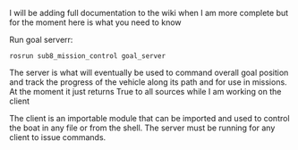 I will be adding full documentation to the wiki when I am more complete but for the moment here is what you need to know

Run goal serverr:

    rosrun sub8_mission_control goal_server

The server is what will eventually be used to command overall goal position and track the progress of the vehicle along its path and for use in missions.
At the moment it just returns True to all sources while I am working on the client

The client is an importable module that can be imported and used to control the boat in any file or from the shell. The server must be running for any client to issue commands. 
